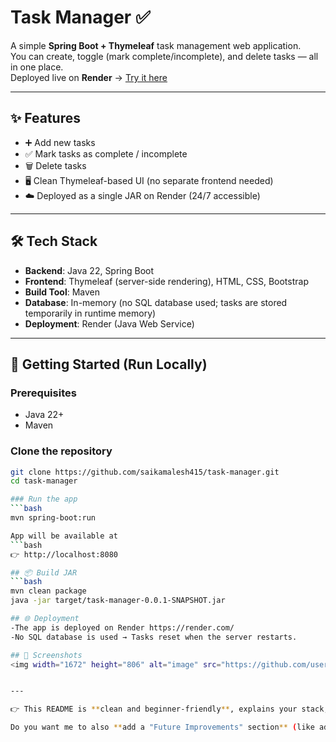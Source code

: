                                 
# Task Manager ✅

A simple **Spring Boot + Thymeleaf** task management web application.  
You can create, toggle (mark complete/incomplete), and delete tasks — all in one place.  
Deployed live on **Render** → [Try it here](https://task-manager-z81e.onrender.com)

---

## ✨ Features
- ➕ Add new tasks  
- ✅ Mark tasks as complete / incomplete  
- 🗑️ Delete tasks  
- 🖥️ Clean Thymeleaf-based UI (no separate frontend needed)  
- ☁️ Deployed as a single JAR on Render (24/7 accessible)  

---

## 🛠️ Tech Stack
- **Backend**: Java 22, Spring Boot  
- **Frontend**: Thymeleaf (server-side rendering), HTML, CSS, Bootstrap  
- **Build Tool**: Maven  
- **Database**: In-memory (no SQL database used; tasks are stored temporarily in runtime memory)  
- **Deployment**: Render (Java Web Service)  

---

## 🚀 Getting Started (Run Locally)

### Prerequisites
- Java 22+
- Maven

### Clone the repository
```bash
git clone https://github.com/saikamalesh415/task-manager.git
cd task-manager

### Run the app
```bash
mvn spring-boot:run

App will be available at
```bash
👉 http://localhost:8080

## 📦 Build JAR
```bash
mvn clean package
java -jar target/task-manager-0.0.1-SNAPSHOT.jar

## 🌐 Deployment
-The app is deployed on Render https://render.com/
-No SQL database is used → Tasks reset when the server restarts.

## 📸 Screenshots
<img width="1672" height="806" alt="image" src="https://github.com/user-attachments/assets/b5523f17-606f-4f3a-a932-353b867d8bec" />


---

👉 This README is **clean and beginner-friendly**, explains your stack, makes it clear that no SQL DB is used, and also highlights the live Render deployment.  

Do you want me to also **add a "Future Improvements" section** (like adding SQL DB, authentication, etc.), so your project looks more professional to recruiters?
